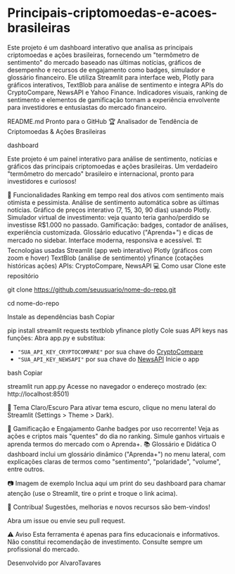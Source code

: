 # Principais-criptomoedas-e-acoes-brasileiras
Este projeto é um dashboard interativo que analisa as principais criptomoedas e ações brasileiras, fornecendo um "termômetro de sentimento" do mercado baseado nas últimas notícias, gráficos de desempenho e recursos de engajamento como badges, simulador e glossário financeiro. Ele utiliza Streamlit para interface web, Plotly para gráficos interativos, TextBlob para análise de sentimento e integra APIs do CryptoCompare, NewsAPI e Yahoo Finance. Indicadores visuais, ranking de sentimento e elementos de gamificação tornam a experiência envolvente para investidores e entusiastas do mercado financeiro.

README.md Pronto para o GitHub
🏆 Analisador de Tendência de Criptomoedas & Ações Brasileiras

dashboard

Este projeto é um painel interativo para análise de sentimento, notícias e gráficos das principais criptomoedas e ações brasileiras. Um verdadeiro "termômetro do mercado" brasileiro e internacional, pronto para investidores e curiosos!

🚀 Funcionalidades
Ranking em tempo real dos ativos com sentimento mais otimista e pessimista.
Análise de sentimento automática sobre as últimas notícias.
Gráfico de preços interativo (7, 15, 30, 90 dias) usando Plotly.
Simulador virtual de investimento: veja quanto teria ganho/perdido se investisse R$1.000 no passado.
Gamificação: badges, contador de análises, experiência customizada.
Glossário educativo ("Aprenda+") e dicas de mercado no sidebar.
Interface moderna, responsiva e acessível.
🏗️ Tecnologias usadas
Streamlit (app web interativo)
Plotly (gráficos com zoom e hover)
TextBlob (análise de sentimento)
yfinance (cotações históricas ações)
APIs: CryptoCompare, NewsAPI
💻 Como usar
Clone este repositório

git clone https://github.com/seuusuario/nome-do-repo.git

cd nome-do-repo

Instale as dependências
bash
Copiar

   pip install streamlit requests textblob yfinance plotly
Cole suas API keys nas funções:
Abra app.py e substitua:

 - `"SUA_API_KEY_CRYPTOCOMPARE"` por sua chave do [CryptoCompare](https://min-api.cryptocompare.com/)
 - `"SUA_API_KEY_NEWSAPI"` por sua chave do [NewsAPI](https://newsapi.org/)
Inicie o app

bash
Copiar

   streamlit run app.py
Acesse no navegador o endereço mostrado (ex: http://localhost:8501)

🎨 Tema Claro/Escuro
Para ativar tema escuro, clique no menu lateral do Streamlit (Settings > Theme > Dark).


🏅 Gamificação e Engajamento
Ganhe badges por uso recorrente!
Veja as ações e criptos mais "quentes" do dia no ranking.
Simule ganhos virtuais e aprenda termos do mercado com o Aprenda+.
📚 Glossário e Didática
O dashboard inclui um glossário dinâmico ("Aprenda+") no menu lateral, com explicações claras de termos como "sentimento", "polaridade", "volume", entre outros.

📷 Imagem de exemplo
Inclua aqui um print do seu dashboard para chamar atenção (use o Streamlit, tire o print e troque o link acima).

📝 Contribua!
Sugestões, melhorias e novos recursos são bem-vindos!

Abra um issue ou envie seu pull request.

⚠️ Aviso
Esta ferramenta é apenas para fins educacionais e informativos. Não constitui recomendação de investimento. Consulte sempre um profissional do mercado.


Desenvolvido por AlvaroTavares
